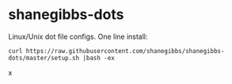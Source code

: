 shanegibbs-dots
===============

Linux/Unix dot file configs. One line install:

```
curl https://raw.githubusercontent.com/shanegibbs/shanegibbs-dots/master/setup.sh |bash -ex
```
x
